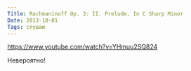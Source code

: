 ```yaml
---
Title: Rachmaninoff Op. 3: II. Prelude, In C Sharp Minor
Date: 2013-10-01
Tags: слушаю
---
```


https://www.youtube.com/watch?v=YHmuu2SQ824

Невероятно!